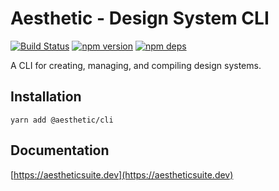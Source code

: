 # Aesthetic - Design System CLI

[![Build Status](https://github.com/aesthetic-suite/framework/workflows/Build/badge.svg)](https://github.com/aesthetic-suite/framework/actions?query=branch%3Amaster)
[![npm version](https://badge.fury.io/js/%40aesthetic%cli.svg)](https://www.npmjs.com/package/@aesthetic/cli)
[![npm deps](https://david-dm.org/aesthetic-suite/framework.svg?path=packages/cli)](https://www.npmjs.com/package/@aesthetic/cli)

A CLI for creating, managing, and compiling design systems.

## Installation

```
yarn add @aesthetic/cli
```

## Documentation

[https://aestheticsuite.dev](https://aestheticsuite.dev)
